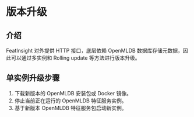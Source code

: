 # 版本升级

## 介绍

FeatInsight 对外提供 HTTP 接口，底层依赖 OpenMLDB 数据库存储元数据，因此可以通过多实例和 Rolling update 等方法进行版本升级。

## 单实例升级步骤

1. 下载新版本的 OpenMLDB 安装包或 Docker 镜像。
2. 停止当前正在运行的 OpenMLDB 特征服务实例。
3. 基于新版本 OpenMLDB 特征服务包启动新实例。
